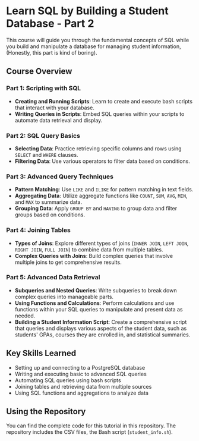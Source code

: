 # Learn SQL by Building a Student Database - Part 2 

This course will guide you through the fundamental concepts of SQL while you build and manipulate a database for managing student information, (Honestly, this part is kind of boring).

## Course Overview

### Part 1: Scripting with SQL
- **Creating and Running Scripts**: Learn to create and execute bash scripts that interact with your database.
- **Writing Queries in Scripts**: Embed SQL queries within your scripts to automate data retrieval and display.

### Part 2: SQL Query Basics
- **Selecting Data**: Practice retrieving specific columns and rows using `SELECT` and `WHERE` clauses.
- **Filtering Data**: Use various operators to filter data based on conditions.

### Part 3: Advanced Query Techniques
- **Pattern Matching**: Use `LIKE` and `ILIKE` for pattern matching in text fields.
- **Aggregating Data**: Utilize aggregate functions like `COUNT`, `SUM`, `AVG`, `MIN`, and `MAX` to summarize data.
- **Grouping Data**: Apply `GROUP BY` and `HAVING` to group data and filter groups based on conditions.

### Part 4: Joining Tables
- **Types of Joins**: Explore different types of joins (`INNER JOIN`, `LEFT JOIN`, `RIGHT JOIN`, `FULL JOIN`) to combine data from multiple tables.
- **Complex Queries with Joins**: Build complex queries that involve multiple joins to get comprehensive results.

### Part 5: Advanced Data Retrieval
- **Subqueries and Nested Queries**: Write subqueries to break down complex queries into manageable parts.
- **Using Functions and Calculations**: Perform calculations and use functions within your SQL queries to manipulate and present data as needed.
- **Building a Student Information Script**: Create a comprehensive script that queries and displays various aspects of the student data, such as students' GPAs, courses they are enrolled in, and statistical summaries.

## Key Skills Learned
- Setting up and connecting to a PostgreSQL database
- Writing and executing basic to advanced SQL queries
- Automating SQL queries using bash scripts
- Joining tables and retrieving data from multiple sources
- Using SQL functions and aggregations to analyze data

## Using the Repository
You can find the complete code for this tutorial in this repository. The repository includes the CSV files, the Bash script (`student_info.sh`).